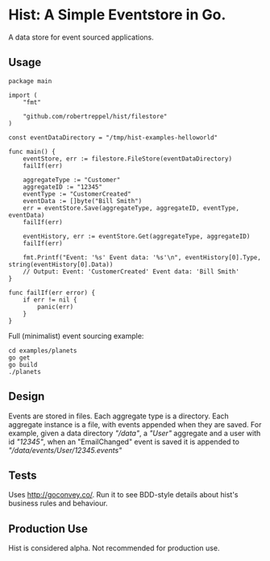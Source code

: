 # Hist: A Simple Eventstore in Go.

A data store for event sourced applications.

## Usage

```golang
package main

import (
	"fmt"

	"github.com/robertreppel/hist/filestore"
)

const eventDataDirectory = "/tmp/hist-examples-helloworld"

func main() {
	eventStore, err := filestore.FileStore(eventDataDirectory)
	failIf(err)

	aggregateType := "Customer"
	aggregateID := "12345"
	eventType := "CustomerCreated"
	eventData := []byte("Bill Smith")
	err = eventStore.Save(aggregateType, aggregateID, eventType, eventData)
	failIf(err)

	eventHistory, err := eventStore.Get(aggregateType, aggregateID)
	failIf(err)

	fmt.Printf("Event: '%s' Event data: '%s'\n", eventHistory[0].Type, string(eventHistory[0].Data))
	// Output: Event: 'CustomerCreated' Event data: 'Bill Smith'
}

func failIf(err error) {
	if err != nil {
		panic(err)
	}
}
```

Full (minimalist) event sourcing example:

```
cd examples/planets
go get
go build
./planets
```

## Design

Events are stored in files. Each aggregate type is a directory. Each aggregate instance is a file, with events appended
when they are saved. For example, given a data directory _"/data"_, a _"User"_ aggregate and a user with id _"12345"_, when an
"EmailChanged" event is saved it is appended to _"/data/events/User/12345.events"_

## Tests

Uses http://goconvey.co/. Run it to see BDD-style details about hist's business rules and behaviour.

## Production Use

Hist is considered alpha. Not recommended for production use.
